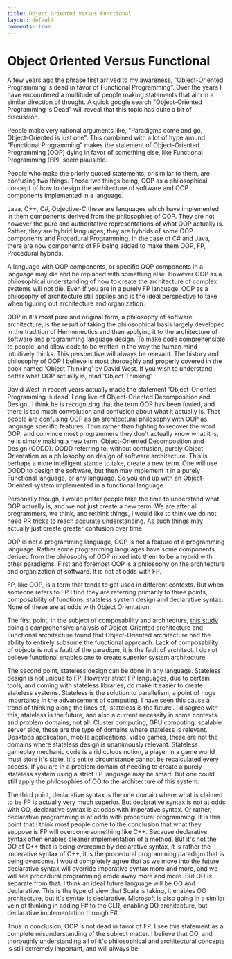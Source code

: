 ```yaml
---
title: Object Oriented Versus Functional
layout: default
comments: true
---
```


# Object Oriented Versus Functional

A few years ago the phrase first arrived to my awareness, "Object-Oriented Programming is dead in favor of Functional Programming". Over the years I have encountered a multitude of people making statements that aim in a similar direction of thought. A quick google search "Object-Oriented Programming is Dead" will reveal that this topic has quite a bit of discussion.

People make very rational arguments like, "Paradigms come and go, Object-Oriented is just one". This combined with a lot of hype around "Functional Programming" makes the statement of Object-Oriented Programming (OOP) dying in favor of something else, like Functional Programming (FP), seem plausible.

People who make the priorly quoted statements, or similar to them, are confusing two things. Those two things being, OOP as a philosophical concept of how to design the architecture of software and OOP components implemented in a language.

Java, C++, C#, Objective-C these are languages which have implemented in them components derived from the philosophies of OOP. They are not however the pure and authoritative representations of what OOP actually is. Rather, they are hybrid languages, they are hybrids of some OOP components and Procedural Programming. In the case of C# and Java, there are now components of FP being added to make them OOP, FP, Procedural hybrids.

A language with OOP components, or specific OOP components in a language may die and be replaced with something else. However OOP as a philosophical understanding of how to create the architecture of complex systems will not die. Even if you are in a purely FP language, OOP as a philosophy of architecture still applies and is the ideal perspective to take when figuring out architecture and organization.

OOP in it's most pure and original form, a philosophy of software architecture, is the result of taking the philosophical basis largely developed in the tradition of Hermeneutics and then applying it to the architecture of software and programming language design. To make code comprehensible to people, and allow code to be written in the way the human mind intuitively thinks. This perspective will always be relevant. The history and philosophy of OOP I believe is most thoroughly and properly covered in the book named 'Object Thinking' by David West. If you wish to understand better what OOP actually is, read 'Object Thinking'.

David West in recent years actually made the statement 'Object-Oriented Programming is dead. Long live of Object-Oriented Decomposition and Design'. I think he is recognizing that the term OOP has been fouled, and there is too much convolution and confusion about what it actually is. That people are confusing OOP as an architectural philosophy with OOP as language specific features. Thus rather than fighting to recover the word OOP, and convince most programmers they don't actually know what it is, he is simply making a new term, Object-Oriented Decomposition and Design (OODD). OODD referring to, without confusion, purely Object-Orientation as a philosophy on design of software architecture. This is perhaps a more intelligent stance to take, create a new term. One will use OODD to design the software, but then may implement it in a purely Functional language, or any language. So you end up with an Object-Oriented system implemented in a functional language.

Personally though, I would prefer people take the time to understand what OOP actually is, and we not just create a new term. We are after all programmers, we think, and rethink things, I would like to think we do not need PR tricks to reach accurate understanding. As such things may actually just create greater confusion over time.

OOP is not a programming language, OOP is not a feature of a programming language. Rather some programming languages have some components derived from the philosophy of OOP mixed into them to be a hybrid with other paradigms. First and foremost OOP is a philosophy on the architecture and organization of software. It is not at odds with FP.

FP, like OOP, is a term that tends to get used in different contexts. But when someone refers to FP I find they are referring primarily to three points, composability of functions, stateless system design and declarative syntax. None of these are at odds with Object Orientation.

The first point, in the subject of composability and architecture, [this study](http://se.ethz.ch/~meyer/publications/functional/meyer_functional_oo.pdf) doing a comprehensive analysis of Object-Oriented architecture and Functional architecture found that Object-Oriented architecture had the ability to entirely subsume the functional approach. Lack of composability of objects is not a fault of the paradigm, it is the fault of architect. I do not believe functional enables one to create superior system architecture.

The second point, stateless design can be done in any language. Stateless design is not unique to FP. However strict FP languages, due to certain tools, and coming with stateless libraries, do make it easier to create stateless systems. Stateless is the solution to parallelism, a point of huge importance in the advancement of computing. I have seen this cause a trend of thinking along the lines of, 'stateless is the future'. I disagree with this, stateless is the future, and also a current necessity in some contexts and problem domains, not all. Cluster computing, GPU computing, scalable server side, these are the type of domains where stateless is relevant. Desktops application, mobile applications, video games, these are not the domains where stateless design is unanimously relevant. Stateless gameplay mechanic code is a ridiculous notion, a player in a game world must store it's state, it's entire circumstance cannot be recalculated every access. If you are in a problem domain of needing to create a purely stateless system using a strict FP language may be smart. But one could still apply the philosophies of OO to the architecture of this system.

The third point, declarative syntax is the one domain where what is claimed to be FP is actually very much superior. But declarative syntax is not at odds with OO, declarative syntax is at odds with imperative syntax. Or rather, declarative programming is at odds with procedural programming. It is this point that I think most people come to the conclusion that what they suppose is FP will overcome something like C++. Because declarative syntax often enables cleaner implementation of a method. But it's not the OO of C++ that is being overcome by declarative syntax, it is rather the imperative syntax of C++, it is the procedural programming paradigm that is being overcome. I would completely agree that as we move into the future declarative syntax will override imperative syntax more and more, and we will see procedural programming erode away more and more. But OO is separate from that. I think an ideal future language will be OO and declarative. This is the type of view that Scala is taking, it enables OO architecture, but it's syntax is declarative. Microsoft is also going in a similar vein of thinking in adding F# to the CLR, enabling OO architecture, but declarative implementation through F#.

Thus in conclusion, OOP is not dead in favor of FP. I see this statement as a complete misunderstanding of the subject matter. I believe that OO, and thoroughly understanding all of it's philosophical and architectural concepts is still extremely important, and will always be.
